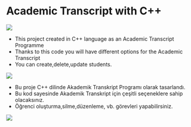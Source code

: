 # Academic Transcript with C++
<img src="https://user-images.githubusercontent.com/73097560/115834477-dbab4500-a447-11eb-908a-139a6edaec5c.gif">

+ This project created in C++ language as an Academic Transcript Programme
+ Thanks to this code you will have different options for the Academic Transcript
+ You can create,delete,update students.

<img src="https://user-images.githubusercontent.com/73097560/115834477-dbab4500-a447-11eb-908a-139a6edaec5c.gif">

+ Bu proje C++ dilinde Akademik Transkript Programı olarak tasarlandı.
+ Bu kod sayesinde Akademik Transkript için çeşitli seçeneklere sahip olacaksınız.
+ Öğrenci oluşturma,silme,düzenleme, vb. görevleri yapabilirsiniz.

<img src="https://user-images.githubusercontent.com/73097560/115834477-dbab4500-a447-11eb-908a-139a6edaec5c.gif">

